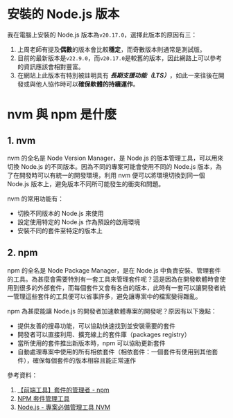 # 安裝的 Node.js 版本
我在電腦上安裝的 Node.js 版本為`v20.17.0`，選擇此版本的原因有三：
1. 上周老師有提及**偶數**的版本會比較**穩定**，而奇數版本則通常是測試版。
2. 目前的最新版本是`v22.9.0`，而`v20.17.0`是較舊的版本，因此網路上可以參考的資訊應該會相對豐富。
3. 在網站上此版本有特別被註明具有 _**長期支援功能（LTS）**_，如此一來往後在開發或與他人協作時可以**確保軟體的持續運作**。
# nvm 與 npm 是什麼
## 1. nvm
nvm 的全名是 Node Version Manager，是 Node.js 的版本管理工具，可以用來切換 Node.js 的不同版本。因為不同的專案可能會使用不同的 Node.js 版本，為了在開發時可以有統一的開發環境，利用 nvm 便可以將環境切換到同一個 Node.js 版本上，避免版本不同所可能發生的衝突和問題。

nvm 的常用功能有：
* 切換不同版本的 Node.js 來使用
* 設定使用特定的 Node.js 作為預設的啟用環境
* 安裝不同的套件至特定的版本上

## 2. npm
npm 的全名是 Node Package Manager，是在 Node.js 中負責安裝、管理套件的工具。為甚麼會需要特別有一套工具來管理套件呢？這是因為在開發軟體時會使用到很多的外部套件，而每個套件又會有各自的版本，此時有一套可以讓開發者統一管理這些套件的工具便可以省事許多，避免讓專案中的檔案變得雜亂。

npm 為甚麼能讓 Node.js 的開發者加速軟體專案的開發呢？原因有以下幾點：
* 提供友善的搜尋功能，可以協助快速找到並安裝需要的套件
* 開發者可以直接利用、擴充線上的套件庫（packages registry）
* 當所使用的套件推出新版本時，npm 可以協助更新套件
* 自動處理專案中使用的所有相依套件（相依套件：一個套件有使用到其他套件），確保每個套件的版本相容且能正常運作

參考資料：
1. [【前端工具】套件的管理者 - npm](https://vocus.cc/article/64491d9cfd897800018931c4)
2. [NPM 套件管理工具](https://github.com/nodejs-tw/nodejs-wiki-book/blob/master/zh-tw/node_npm.rst)
3. [Node.js - 專案必備管理工具 NVM](https://ithelp.ithome.com.tw/m/articles/10299516)